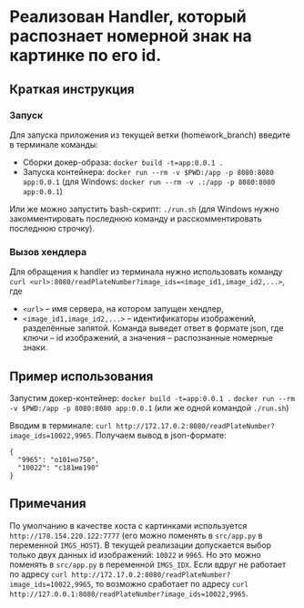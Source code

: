 # Реализован Handler, который распознает номерной знак на картинке по его id.

## Краткая инструкция
### Запуск
Для запуска приложения из текущей ветки (homework_branch) введите в терминале команды:
- Сборки докер-образа: `docker build -t=app:0.0.1 .`
- Запуска контейнера: `docker run --rm -v $PWD:/app -p 8080:8080 app:0.0.1` (для Windows: `docker run --rm -v .:/app -p 8080:8080 app:0.0.1`)

Или же можно запустить bash-скрипт: `./run.sh` (для Windows нужно закомментировать последнюю команду и расскомментировать последнюю строчку).

### Вызов хендлера
Для обращения к handler из терминала нужно использовать команду `curl <url>:8080/readPlateNumber?image_ids=<image_id1,image_id2,...>`, где
- `<url>` – имя сервера, на котором запущен хендлер,
- `<image_id1,image_id2,...>` – идентификаторы изображений, разделённые запятой.
Команда выведет ответ в формате json, где ключи – id изображений, а значения – распознанные номерные знаки.

## Пример использования
Запустим докер-контейнер:
`docker build -t=app:0.0.1 .`
`docker run --rm -v $PWD:/app -p 8080:8080 app:0.0.1`
(или же одной командой `./run.sh`)

Вводим в терминале:
`curl http://172.17.0.2:8080/readPlateNumber?image_ids=10022,9965`.
Получаем вывод в json-формате:
```
{
  "9965": "о101но750",
  "10022": "с181мв190"
}
```

## Примечания
По умолчанию в качестве хоста с картинками используется `http://178.154.220.122:7777` (его можно поменять в `src/app.py` в переменной `IMGS_HOST`).
В текущей реализации допускается выбор только двух данных id изображений: `10022` и `9965`. Но это можно поменять в `src/app.py` в переменной `IMGS_IDX`.
Если вдруг не работает по адресу `curl http://172.17.0.2:8080/readPlateNumber?image_ids=10022,9965`, то возможно сработает по адресу `curl http://127.0.0.1:8080/readPlateNumber?image_ids=10022,9965`.
